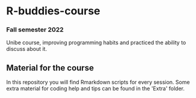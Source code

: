 # R-buddies-course
### Fall semester 2022
Unibe course, improving programming habits and practiced the ability to discuss about it.

## Material for the course

In this repository you will find Rmarkdown scripts for every session. Some extra material for coding help and tips can be found in the 'Extra' folder.
